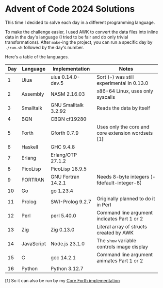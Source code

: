 # Advent of Code 2024 Solutions

This time I decided to solve each day in a different programming language.

To make the challenge easier, I used AWK to convert the data files into
inline data in the day's language (I tried to be fair and do only trivial transformations).
After `make`-ing the project, you can run a specific day by `./run.sh` followed by the day's number.

Here's a table of the languages.

| Day | Language   | Implementation       | Notes                                              |
|-----|------------|----------------------|----------------------------------------------------|
| 1   | Uiua       | uiua 0.14.0-dev.5    | Sort (⍆) was still experimental in 0.13.0          |
| 2   | Assembly   | NASM 2.16.03         | x86-64 Linux, uses only syscalls                   |
| 3   | Smalltalk  | GNU Smalltalk 3.2.92 | Reads the data by itself                           |
| 4   | BQN        | CBQN cf19280         |                                                    |
| 5   | Forth      | Gforth 0.7.9         | Uses only the core and core extension wordsets [1] |
| 6   | Haskell    | GHC 9.4.8            |                                                    |
| 7   | Erlang     | Erlang/OTP 27.1.2    |                                                    |
| 8   | PicoLisp   | PicoLisp 18.9.5      |                                                    |
| 9   | FORTRAN    | GNU Fortran 14.2.1   | Needs 8-byte integers (-fdefault-integer-8)        |
| 10  | Go         | go 1.23.4            |                                                    |
| 11  | Prolog     | SWI-Prolog 9.2.7     | Originally planned to do it in Perl                |
| 12  | Perl       | perl 5.40.0          | Command line argument indicates Part 1 or 2        |
| 13  | Zig        | Zig 0.13.0           | Literal array of structs created by AWK            |
| 14  | JavaScript | Node.js 23.1.0       | The `show` variable controls image display         |
| 15  | C          | gcc 14.2.1           | Command line argument animates Part 1 or 2         |
| 16  | Python     | Python 3.12.7        |                                                    |

[1] So it can also be run by my [Core Forth implementation](https://github.com/salvipeter/core-forth/)
